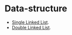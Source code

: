 # Data-structure
- [Single Linked List](https://github.com/AMIYAMAITY/Data-structure/blob/master/single_linked_list.c).
- [Double Linked List](https://pages.github.com/).

